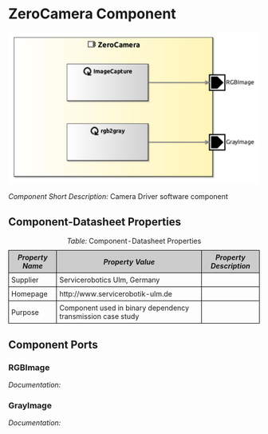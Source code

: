 <!--- This file is generated from the ZeroCamera.componentDocumentation model --->
<!--- do not modify this file manually as it will by automatically overwritten by the code generator, modify the model instead and re-generate this file --->

# ZeroCamera Component

<img src="model/ZeroCameraComponentDefinition.jpg" alt="ZeroCamera-ComponentImage" width="1000">

*Component Short Description:* Camera Driver software component


## Component-Datasheet Properties

<table style="border-collapse:collapse;">
<caption><i>Table:</i> Component-Datasheet Properties</caption>
<tr style="background-color:#ccc;">
<th style="border:1px solid black; padding: 5px;"><i>Property Name</i></th>
<th style="border:1px solid black; padding: 5px;"><i>Property Value</i></th>
<th style="border:1px solid black; padding: 5px;"><i>Property Description</i></th>
</tr>
<tr>
<td style="border:1px solid black; padding: 5px;">Supplier</td>
<td style="border:1px solid black; padding: 5px;">Servicerobotics Ulm, Germany</td>
<td style="border:1px solid black; padding: 5px;"></td>
</tr>
<tr>
<td style="border:1px solid black; padding: 5px;">Homepage</td>
<td style="border:1px solid black; padding: 5px;">http://www.servicerobotik-ulm.de</td>
<td style="border:1px solid black; padding: 5px;"></td>
</tr>
<tr>
<td style="border:1px solid black; padding: 5px;">Purpose</td>
<td style="border:1px solid black; padding: 5px;">Component used in binary dependency transmission case study</td>
<td style="border:1px solid black; padding: 5px;"></td>
</tr>
</table>

## Component Ports

### RGBImage

*Documentation:*


### GrayImage

*Documentation:*




